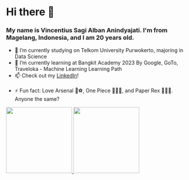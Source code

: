 # Hi there 👋
### My name is Vincentius Sagi Alban Anindyajati. I'm from Magelang, Indonesia, and I am 20 years old.

- 🔭 I’m currently studying on Telkom University Purwokerto, majoring in Data Science
- 🌱 I’m currently learning at Bangkit Academy 2023 By Google, GoTo, Traveloka - Machine Learning Learning Path
- 📫 Check out my [LinkedIn](https://www.linkedin.com/in/vincentius-sagi-alban-anindyajati-62753021b/)!
  <br>
  <br>
- ⚡ Fun fact: Love Arsenal 🔫⚽, One Piece 🚢🏴‍☠️, and Paper Rex 🐱‍🐉💥. Anyone the same?

<p align="left">
<a href="https://github.com/vincentiussagi">
  <img height="180em" src="https://github-readme-stats-eight-theta.vercel.app/api?username=vincentiussagi&show_icons=true&theme=algolia&include_all_commits=true&count_private=true"/>
  <img height="180em" src="https://github-readme-stats-eight-theta.vercel.app/api/top-langs/?username=vincentiussagi&layout=compact&langs_count=8&theme=algolia"/>
</a>
</p>
